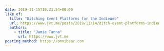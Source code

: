 ```yaml
---
date: 2019-11-15T10:23:54+00:00
like_of:
  title: "Ditching Event Platforms for the IndieWeb"
  url: https://www.jvt.me/posts/2019/11/14/ditch-event-platforms-indieweb/
  authors:
    - title: "Jamie Tanna"
      url: https://www.jvt.me
posting_method: https://omnibear.com
---
```

